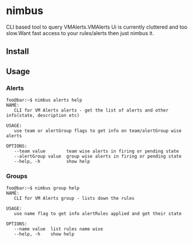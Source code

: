 # nimbus
CLI based tool to query VMAlerts.VMAlerts Ui is currently cluttered and too slow.Want fast access to your rules/alerts then just nimbus it.

## Install


## Usage

### Alerts

```console
foo@bar:~$ nimbus alerts help
NAME:
   CLI for VM Alerts alerts - get the list of alerts and other info(state, description etc)

USAGE:
   use team or alertGroup flags to get info on team/alertGroup wise alerts

OPTIONS:
   --team value        team wise alerts in firing or pending state
   --alertGroup value  group wise alerts in firing or pending state
   --help, -h          show help
```

### Groups

```console
foo@bar:~$ nimbus group help
NAME:
   CLI for VM Alerts group - lists down the rules

USAGE:
   use name flag to get info alertRules applied and get their state

OPTIONS:
   --name value  list rules name wise
   --help, -h    show help
```
